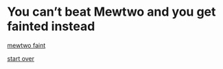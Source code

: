 # You can’t beat Mewtwo and you get fainted instead

[mewtwo faint](https://raw.githubusercontent.com/weijiej2964/Pokemon-Adventure/main/img/mewtwo_fainted__by_marshmellowygoo_d847k9f-fullview.jpg)


[start over](start.md)
